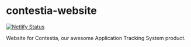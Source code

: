 # contestia-website

[![Netlify Status](https://api.netlify.com/api/v1/badges/f5f3e661-55f7-4f41-9cfd-68c0ef278958/deploy-status)](https://app.netlify.com/sites/nostalgic-galileo-a58476/deploys)

Website for Contestia, our awesome Application Tracking System product.
